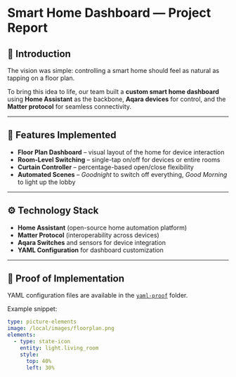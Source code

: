 # Smart Home Dashboard — Project Report

## 🌟 Introduction
The vision was simple: controlling a smart home should feel as natural as tapping on a floor plan.  

To bring this idea to life, our team built a **custom smart home dashboard** using **Home Assistant** as the backbone, **Aqara devices** for control, and the **Matter protocol** for seamless connectivity.  

---

## 🏡 Features Implemented
- **Floor Plan Dashboard** – visual layout of the home for device interaction  
- **Room-Level Switching** – single-tap on/off for devices or entire rooms  
- **Curtain Controller** – percentage-based open/close flexibility  
- **Automated Scenes** – *Goodnight* to switch off everything, *Good Morning* to light up the lobby  

---

## ⚙️ Technology Stack
- **Home Assistant** (open-source home automation platform)  
- **Matter Protocol** (interoperability across devices)  
- **Aqara Switches** and sensors for device integration  
- **YAML Configuration** for dashboard customization  

---

## 📂 Proof of Implementation
YAML configuration files are available in the [`yaml-proof`](../yaml-proof/floor_plan.yaml) folder.  

Example snippet:

```yaml
type: picture-elements
image: /local/images/floorplan.png
elements:
  - type: state-icon
    entity: light.living_room
    style:
      top: 40%
      left: 30%
